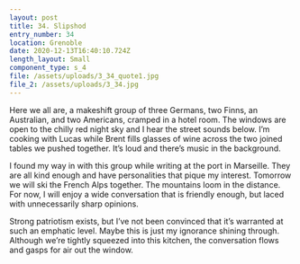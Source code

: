 ```yaml
---
layout: post
title: 34. Slipshod
entry_number: 34
location: Grenoble
date: 2020-12-13T16:40:10.724Z
length_layout: Small
component_type: s_4
file: /assets/uploads/3_34_quote1.jpg
file_2: /assets/uploads/3_34.jpg
---
```

Here we all are, a makeshift group of three Germans, two Finns, an Australian, and two Americans, cramped in a hotel room. The windows are open to the chilly red night sky and I hear the street sounds below. I’m cooking with Lucas while Brent fills glasses of wine across the two joined tables we pushed together. It’s loud and there’s music in the background. 

I found my way in with this group while writing at the port in Marseille. They are all kind enough and have personalities that pique my interest. Tomorrow we will ski the French Alps together. The mountains loom in the distance. For now, I will enjoy a wide conversation that is friendly enough, but laced with unnecessarily sharp opinions. 

Strong patriotism exists, but I’ve not been convinced that it’s warranted at such an emphatic level. Maybe this is just my ignorance shining through. Although we’re tightly squeezed into this kitchen, the conversation flows and gasps for air out the window.